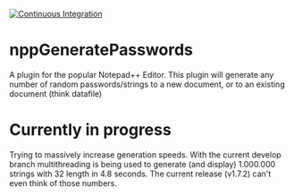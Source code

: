 [![Continuous Integration](https://github.com/cmbsolutions/nppRandomStringGenerator/actions/workflows/CI_build.yml/badge.svg)](https://github.com/cmbsolutions/nppRandomStringGenerator/actions/workflows/CI_build.yml)

# nppGeneratePasswords
A plugin for the popular Notepad++ Editor. This plugin will generate any number of random passwords/strings to a  new document, or to an existing document (think datafile)

# Currently in progress
Trying to massively increase generation speeds. With the current develop branch multithreading is being used to generate (and display) 1.000.000 strings with 32 length in 4.8 seconds.
The current release (v1.7.2) can't even think of those numbers.
